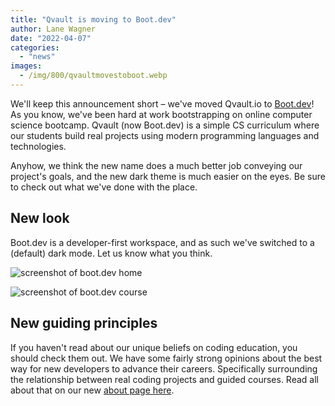 ```yaml
---
title: "Qvault is moving to Boot.dev"
author: Lane Wagner
date: "2022-04-07"
categories: 
  - "news"
images:
  - /img/800/qvaultmovestoboot.webp
---
```


We'll keep this announcement short – we've moved Qvault.io to [Boot.dev](https://boot.dev)! As you know, we've been hard at work bootstrapping on online computer science bootcamp. Qvault (now Boot.dev) is a simple CS curriculum where our students build real projects using modern programming languages and technologies.

Anyhow, we think the new name does a much better job conveying our project's goals, and the new dark theme is much easier on the eyes. Be sure to check out what we've done with the place.

## New look

Boot.dev is a developer-first workspace, and as such we've switched to a (default) dark mode. Let us know what you think.

![screenshot of boot.dev home](/img/800/screenshot-home.webp)

![screenshot of boot.dev course](/img/800/screenshot-course.webp)

## New guiding principles

If you haven't read about our unique beliefs on coding education, you should check them out. We have some fairly strong opinions about the best way for new developers to advance their careers. Specifically surrounding the relationship between real coding projects and guided courses. Read all about that on our new [about page here](/about).
